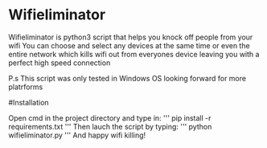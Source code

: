 # Wifieliminator
Wifieliminator is python3 script that helps you knock off people from your wifi
You can choose and select any devices at the same time or even the entire network which kills wifi out from everyones device leaving you with a perfect high speed connection

P.s This script was only tested in Windows OS looking forward for more platrforms

#Installation

Open cmd in the project directory and type in:
'''
pip install -r requirements.txt
'''
Then lauch the script by typing:
'''
python wifieliminator.py
'''
And happy wifi killing!

